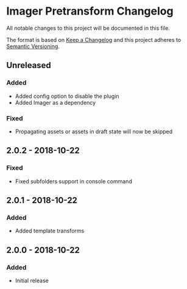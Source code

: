 # Imager Pretransform Changelog

All notable changes to this project will be documented in this file.

The format is based on [Keep a Changelog](http://keepachangelog.com/) and this project adheres to [Semantic Versioning](http://semver.org/).

## Unreleased

### Added
- Added config option to disable the plugin
- Added Imager as a dependency

### Fixed
- Propagating assets or assets in draft state will now be skipped 

## 2.0.2 - 2018-10-22
### Fixed
- Fixed subfolders support in console command

## 2.0.1 - 2018-10-22
### Added
- Added template transforms

## 2.0.0 - 2018-10-22
### Added
- Initial release
